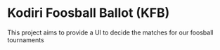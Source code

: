 # Kodiri Foosball Ballot (KFB)

This project aims to provide a UI to decide the matches for our foosball tournaments